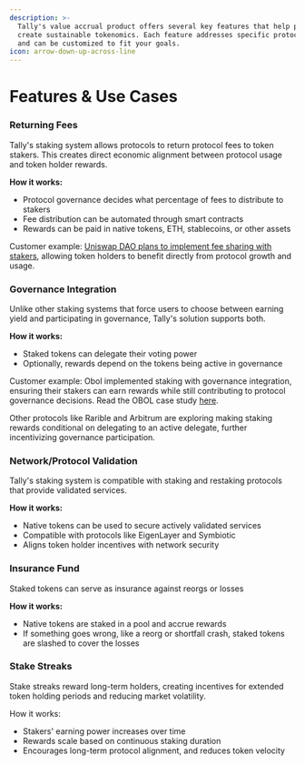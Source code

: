```yaml
---
description: >-
  Tally's value accrual product offers several key features that help protocols
  create sustainable tokenomics. Each feature addresses specific protocol needs
  and can be customized to fit your goals.
icon: arrow-down-up-across-line
---
```


# Features & Use Cases

### Returning Fees

Tally's staking system allows protocols to return protocol fees to token stakers. This creates direct economic alignment between protocol usage and token holder rewards.

**How it works:**

* Protocol governance decides what percentage of fees to distribute to stakers
* Fee distribution can be automated through smart contracts
* Rewards can be paid in native tokens, ETH, stablecoins, or other assets

Customer example: [Uniswap DAO plans to implement fee sharing with stakers](https://gov.uniswap.org/t/temperature-check-activate-uniswap-protocol-governance/22936), allowing token holders to benefit directly from protocol growth and usage.

### Governance Integration

Unlike other staking systems that force users to choose between earning yield and participating in governance, Tally's solution supports both.

**How it works:**

* Staked tokens can delegate their voting power
* Optionally, rewards depend on the tokens being active in governance

Customer example: Obol implemented staking with governance integration, ensuring their stakers can earn rewards while still contributing to protocol governance decisions. Read the OBOL case study [here](https://tally.mirror.xyz/6e3I6e4K2FL_dcv5cnDTnJdQ0NSpqFnENZBAs7zre4s).

Other protocols like Rarible and Arbitrum are exploring making staking rewards conditional on delegating to an active delegate, further incentivizing governance participation.

### Network/Protocol Validation

Tally's staking system is compatible with staking and restaking protocols that provide validated services.

**How it works:**

* Native tokens can be used to secure actively validated services
* Compatible with protocols like EigenLayer and Symbiotic
* Aligns token holder incentives with network security

### Insurance Fund

Staked tokens can serve as insurance against reorgs or losses

**How it works:**

* Native tokens are staked in a pool and accrue rewards
* If something goes wrong, like a reorg or shortfall crash, staked tokens are slashed to cover the losses

### Stake Streaks

Stake streaks reward long-term holders, creating incentives for extended token holding periods and reducing market volatility.

How it works:

* Stakers' earning power increases over time
* Rewards scale based on continuous staking duration
* Encourages long-term protocol alignment, and reduces token velocity
